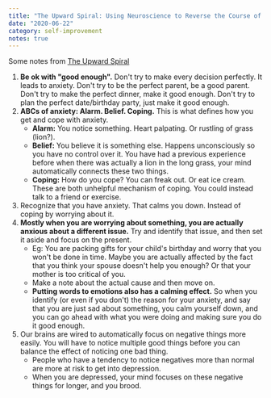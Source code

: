 ```yaml
---
title: "The Upward Spiral: Using Neuroscience to Reverse the Course of Depression, One Small Change at a Time, by Alex Korb"
date: "2020-06-22"
category: self-improvement
notes: true
---
```


Some notes from [The Upward Spiral][1]

1. **Be ok with "good enough".** Don't try to make every decision perfectly. It leads to anxiety. Don't try to be the perfect parent, be a good parent. Don't try to make the perfect dinner, make it good enough. Don't try to plan the perfect date/birthday party, just make it good enough.
2. **ABCs of anxiety: Alarm. Belief. Coping.** This is what defines how you get and cope with anxiety.
    - **Alarm:** You notice something. Heart palpating. Or rustling of grass (lion?).
    - **Belief:** You believe it is something else. Happens unconsciously so you have no control over it. You have had a previous experience before when there was actually a lion in the long grass, your mind automatically connects these two things.
    - **Coping:** How do you cope? You can freak out. Or eat ice cream. These are both unhelpful mechanism of coping. You could instead talk to a friend or exercise.
3. Recognize that you have anxiety. That calms you down. Instead of coping by worrying about it.
4. **Mostly when you are worrying about something, you are actually anxious about a different issue.** Try and identify that issue, and then set it aside and focus on the present.
    - Eg: You are packing gifts for your child's birthday and worry that you won't be done in time. Maybe you are actually affected by the fact that you think your spouse doesn't help you enough? Or that your mother is too critical of you.
    - Make a note about the actual cause and then move on.
    - **Putting words to emotions also has a calming effect.** So when you identify (or even if you don't) the reason for your anxiety, and say that you are just sad about something, you calm yourself down, and you can go ahead with what you were doing and making sure you do it good enough.
5. Our brains are wired to automatically focus on negative things more easily. You will have to notice multiple good things before you can balance the effect of noticing one bad thing.
    - People who have a tendency to notice negatives more than normal are more at risk to get into depression.
    - When you are depressed, your mind focuses on these negative things for longer, and you brood.


[1]: https://www.goodreads.com/book/show/21413760-the-upward-spiral
